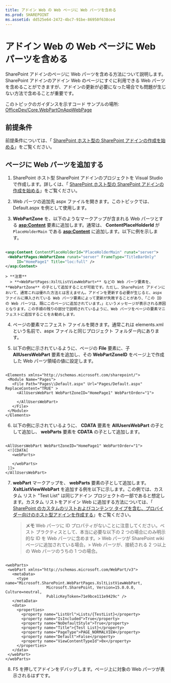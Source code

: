 ```yaml
---
title: アドイン Web の Web ページに Web パーツを含める
ms.prod: SHAREPOINT
ms.assetid: dd525e64-2472-4bc7-91be-86950f638ce4
---
```



# アドイン Web の Web ページに Web パーツを含める
SharePoint アドインのページに Web パーツを含める方法について説明します。
SharePoint アドインのアドイン Web のページにすぐに利用できる Web パーツを含めることができますが、アドインの更新が必要になった場合でも問題が生じない方法で含めることが重要です。
  
    
    

このトピックのガイダンスを示すコード サンプルの場所:  [OfficeDev/Core.WebPartOnAppWebPage](https://github.com/OfficeDev/PnP/tree/master/Samples/Core.WebPartOnAppWebPage)
## 前提条件

前提条件については、「 [SharePoint ホスト型の SharePoint アドインの作成を始める](get-started-creating-sharepoint-hosted-sharepoint-add-ins.md)」をご覧ください。
  
    
    

## ページに Web パーツを追加する


  
    
    

1. SharePoint ホスト型 SharePoint アドインのプロジェクトを Visual Studio で作成します。詳しくは、「 [SharePoint ホスト型の SharePoint アドインの作成を始める](get-started-creating-sharepoint-hosted-sharepoint-add-ins.md)」をご覧ください。
    
  
2. Web パーツの追加先 aspx ファイルを開きます。このトピックでは、Default.aspx を例として使用します。 
    
  
3. **WebPartZone** を、以下のようなマークアップが含まれる Web パーツとする **<asp:Content>** 要素に追加します。通常は、 **ContentPlaceHolderId** が `PlaceHolderMain` である **<asp:Content>** に追加します。以下に例を示します。
    
 ```XML
  
<asp:Content ContentPlaceHolderId="PlaceHolderMain" runat="server">
  <WebPartPages:WebPartZone runat="server" FrameType="TitleBarOnly" 
      ID="HomePage1" Title="loc:full" />
</asp:Content>

 ```


    > **注意**
      > **<WebPartPages:XsltListViewWebPart>** などの Web パーツ要素を、 **WebPartZone** の子として追加することが可能です。ただし、SharePoint アドインにおいて、通常これは優れた方法とは言えません。アドインを更新する必要が生じると、aspx ファイルに挿入されている Web パーツ要素によって更新が失敗することがあり、「この ID の Web パーツは、既にこのページに追加されています。」というメッセージが表示される原因となります。この手順の残りの部分で説明されているように、Web パーツをページの要素マニフェストに追加することをお勧めします。
4. ページの要素マニフェスト ファイルを開きます。通常これは elements.xml という名前で、aspx ファイルと同じプロジェクト フォルダー内にあります。
    
  
5. 以下の例に示されているように、ページの **File** 要素に、子 **AllUsersWebPart** 要素を追加し、その **WebPartZoneID** をページ上で作成した Web パーツ領域の値に設定します。
    
 ```
  
<Elements xmlns="http://schemas.microsoft.com/sharepoint/">
  <Module Name="Pages">
    <File Path="Pages\\Default.aspx" Url="Pages/Default.aspx" ReplaceContent="TRUE" >
      <AllUsersWebPart WebPartZoneID="HomePage1" WebPartOrder="1">

      </AllUsersWebPart>
    </File>
  </Module>
</Elements>

 ```

6. 以下の例に示されているように、 **CDATA** 要素を **AllUsersWebPart** の子として追加し、 **webParts** 要素を **CDATA** の子として追加します。
    
 ```
  
<AllUsersWebPart WebPartZoneID="HomePage1" WebPartOrder="1">
  <![CDATA[
    <webParts>

    </webParts>
  ]]>
</AllUsersWebPart>
 ```

7. **webPart** マークアップを、 **webParts** 要素の子として追加します。 **XsltListViewWebPart** を追加する例を以下に示します。この例では、カスタム リスト "Test List" は同じアドイン プロジェクトの一部であると想定します。カスタム リストをアドイン Web に追加する方法については、「 [SharePoint のカスタムのリストおよびコンテンツ タイプを含む、プロバイダー向けのホスト型アドインを作成する](create-a-provider-hosted-add-in-that-includes-a-custom-sharepoint-list-and-conte.md)」をご覧ください。 
    
    > **メモ**
      >  Web パーツに ID プロパティがないことに注意してください。ベスト プラクティスとして、本当に必要な以下の 2 つの場合にのみ明示的な ID を Web パーツに含めます。>  Web パーツが SharePoint wiki ページに追加されている場合。>  Web パーツが、接続される 2 つ以上の Web パーツのうちの 1 つの場合。

 ```
  
<webParts>
  <webPart xmlns="http://schemas.microsoft.com/WebPart/v3">
    <metaData>
      <type name="Microsoft.SharePoint.WebPartPages.XsltListViewWebPart, 
                   Microsoft.SharePoint, Version=15.0.0.0, Culture=neutral, 
                   PublicKeyToken=71e9bce111e9429c" />
    </metaData>
    <data>
      <properties>
        <property name="ListUrl">Lists/{TestList}</property>
        <property name="IsIncluded">True</property>
        <property name="NoDefaultStyle">True</property>
        <property name="Title">{Test List}</property>
        <property name="PageType">PAGE_NORMALVIEW</property>
        <property name="Default">False</property>
        <property name="ViewContentTypeId">0x</property>
      </properties>
    </data>
  </webPart>
</webParts>
 ```

8. F5 を押してアドインをデバッグします。ページ上に対象の Web パーツが表示されるはずです。
    
  


